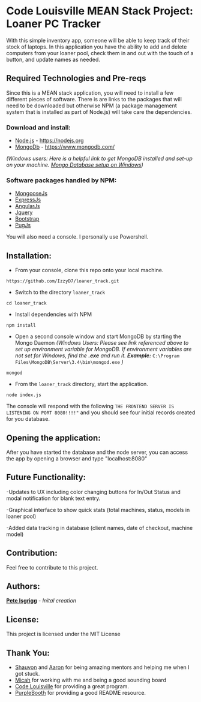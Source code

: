 # Code Louisville MEAN Stack Project: Loaner PC Tracker
With this simple inventory app, someone will be able to keep track of their stock of laptops. In this application you have the ability to add and delete computers from your loaner pool, check them in and out with the touch of a button, and update names as needed.    

## Required Technologies and Pre-reqs
Since this is a MEAN stack application, you will need to install a few different pieces of software. There is are links to the packages that will need to be downloaded but otherwise NPM (a package management system that is installed as part of Node.js) will take care the dependencies.

### Download and install:
* [Node.js](http://nodejs.org/) - https://nodejs.org
* [MongoDb](http://www.mongodb.org/) - https://www.mongodb.com/

_(Windows users: Here is a helpful link to get MongoDB installed and set-up on your machine. [Mongo Database setup on Windows](https://code.msdn.microsoft.com/Mongo-Database-setup-on-6963f46f))_

### Software packages handled by NPM:
* [MongooseJs](http://mongoosejs.com/)
* [ExpressJs](http://expressjs.com/)
* [AngularJs](http://angularjs.org/)
* [Jquery](https://jquery.com/)
* [Bootstrap](http://getbootstrap.com/)
* [PugJs](https://pugjs.org/api/getting-started.html)

You will also need a console. I personally use Powershell.


## Installation:

* From your console, clone this repo onto your local machine.


```
https://github.com/IzzyD7/loaner_track.git
```


* Switch to the directory `loaner_track`


```
cd loaner_track
```



* Install dependencies with NPM


```
npm install
```



* Open a second console window and start MongoDB by starting the Mongo Daemon _(Windows Users: Please see link referenced above to set up environment variable for MongoDB. If environment variables are not set for Windows, find the **.exe** and run it._ _**Example:**_ `C:\Program Files\MongoDB\Server\3.4\bin\mongod.exe` _)_


```
mongod
```


* From the `loaner_track` directory, start the application.


```
node index.js
```


The console will respond with the following `THE FRONTEND SERVER IS LISTENING ON PORT 8080!!!!"` and you should see four initial records created for you database.

## Opening the application:

After you have started the database and the node server, you can access the app by opening a browser and type "localhost:8080"

## Future Functionality:
-Updates to UX including color changing buttons for In/Out Status and modal notification for blank text entry.


-Graphical interface to show quick stats (total machines, status, models in loaner pool)


-Added data tracking in database (client names, date of checkout, machine model)

## Contribution:
Feel free to contribute to this project.

## Authors:
**[Pete Isgrigg](https://github.com/IzzyD7)** - *Inital creation*

## License:
This project is licensed under the MIT License

## Thank You:
* [Shauvon](https://github.com/ShauvonM) and [Aaron](https://github.com/aarontropy) for being amazing mentors and helping me when I got stuck.
* [Micah](https://github.com/micahpotts) for working with me and being a good sounding board
* [Code Louisville](https://www.codelouisville.org/) for providing a great program.
* [PurpleBooth](https://github.com/PurpleBooth) for providing a good README resource.

